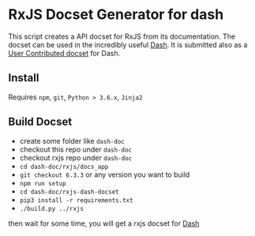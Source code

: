 # RxJS Docset Generator for dash

This script creates a API docset for RxJS from its documentation.
The docset can be used in the incredibly useful [Dash](https://kapeli.com/dash).
It is submitted also as a [User Contributed docset](https://github.com/Kapeli/Dash-User-Contributions) for Dash.

## Install

Requires `npm`, `git`, `Python > 3.6.x`, `Jinja2`


## Build Docset
- create some folder like `dash-doc`
- checkout this repo under `dash-doc`
- checkout rxjs repo under `dash-doc`
- `cd dash-doc/rxjs/docs_app`
- `git checkout 6.3.3` or any version you want to build
- `npm run setup`
- `cd dash-doc/rxjs-dash-docset`
- `pip3 install -r requirements.txt`
- `./build.py ../rxjs`


then wait for some time, you will get a rxjs docset for [Dash](https://kapeli.com/dash)